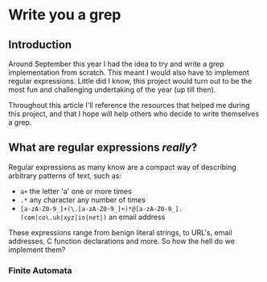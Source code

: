 Write you a grep
================

## Introduction

Around September this year I had the idea to try and write a grep
implementation from scratch. This meant I would also have to implement regular
expressions. Little did I know, this project would turn out to be the most
fun and challenging undertaking of the year (up till then).

Throughout this article I'll reference the resources that helped me during this
project, and that I hope will help others who decide to write themselves a
grep.

## What are regular expressions _really_?

Regular expressions as many know are a compact way of describing arbitrary
patterns of text, such as:

- `a+` the letter 'a' one or more times
- `.*` any character any number of times
- `[a-zA-Z0-9_]+(\.[a-zA-Z0-9_]+)*@[a-zA-Z0-9_].(com|co\.uk|xyz|io|net|)` an
  email address

These expressions range from benign literal strings, to URL's, email addresses,
C function declarations and more. So how the hell do we implement them?

### Finite Automata

